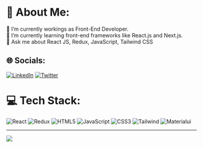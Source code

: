 # 💫 About Me:
🔭 I’m currently workings as Front-End Developer. <br>🌱 I’m currently learning front-end frameworks like React.js and Next.js.<br>💬 Ask me about React JS, Redux, JavaScript, Tailwind CSS<br>


## 🌐 Socials:
 [![LinkedIn](https://img.shields.io/badge/LinkedIn-%230077B5.svg?logo=linkedin&logoColor=white)](https://www.linkedin.com/in/balla-laxman-rao-1149a2172/) [![Twitter](https://img.shields.io/badge/Twitter-%230077B5.svg?logo=twitter&logoColor=white)](https://twitter.com/laxmanballa2001)

# 💻 Tech Stack:
![React](https://img.shields.io/badge/react-%2320232a.svg?style=for-the-badge&logo=react&logoColor=%2361DAFB) ![Redux](https://img.shields.io/badge/redux-%23593d88.svg?style=for-the-badge&logo=redux&logoColor=white) ![HTML5](https://img.shields.io/badge/html5-%23E34F26.svg?style=for-the-badge&logo=html5&logoColor=white) ![JavaScript](https://img.shields.io/badge/javascript-%23323330.svg?style=for-the-badge&logo=javascript&logoColor=%23F7DF1E) ![CSS3](https://img.shields.io/badge/css3-%231572B6.svg?style=for-the-badge&logo=css3&logoColor=white) ![Tailwind](https://img.shields.io/badge/tailwindcss-%23563D7C.svg?style=for-the-badge&logo=tailwindcss&logoColor=white) ![Materialui](https://img.shields.io/badge/materialui-%231572B6.svg?style=for-the-badge&logo=mui&logoColor=white)


---
[![](https://visitcount.itsvg.in/api?id=ballalaxman&label=Profile%20Views&color=0&pretty=false)](https://visitcount.itsvg.in)

<!-- Proudly created with GPRM ( https://gprm.itsvg.in ) -->
